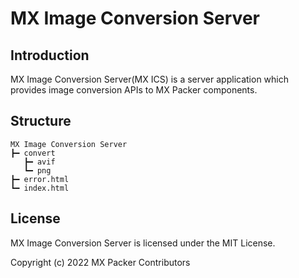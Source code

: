 # MX Image Conversion Server
## Introduction
MX Image Conversion Server(MX ICS) is a server application which provides image conversion APIs to MX Packer components.

## Structure
```
MX Image Conversion Server
┣━ convert
   ┣━ avif
   ┗━ png
┣━ error.html
┗━ index.html
```

## License
MX Image Conversion Server is licensed under the MIT License.

Copyright (c) 2022 MX Packer Contributors
